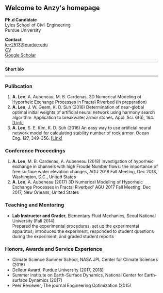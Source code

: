 ## Welcome to Anzy's homepage


**Ph.d Candidate**  
Lyles School of Civil Engineering  
Purdue University

**Contact**  
lee2513@purdue.edu  
[CV](https://anzylee.github.io/anzylee.pdf)  
[Google Scholar](https://scholar.google.com/citations?user=g0oQ7wwAAAAJ&hl=en)

---

**Short bio**

---

### Pulibcation
1. **A. Lee**, A. Aubeneau, M. B. Cardenas, 3D Numerical Modeling of Hyporheic Exchange Processes in Fractal Riverbed (in preparation)
2. **A. Lee**, J. W. Geem, K. D. Suh (2016) Determination of near-global optimal initial weights of artificial neural network using harmony search algorithm: Application to breakwater armor stones. Appl. Sci. 6(6), 164. [[Link]](https://www.mdpi.com/2076-3417/6/6/164)
3. **A. Lee**, S. E. Kim, K. D. Suh (2016) An easy way to use artificial neural network model for calculating stability number of rock armor. Ocean Eng. 127, 349-356. [[Link]](https://www.sciencedirect.com/science/article/pii/S0029801816304498)

### Conference Proceedings
1. **A. Lee**, M. B. Cardenas, A. Aubeneau (2018) Investigation of hyporheic exchange in channels with high Froude Number flows: the importance of free surface water elevation changes, AGU 2018 Fall Meeting, Dec 2018, Washington, D.C., United States 
2. **A. Lee**, A. Aubeneau (2017) 3D Numerical Modeling of Hyporheic Exchange Processes in Fractal Riverbed' AGU 2017 Fall Meeting, Dec 2017, New Orleans, United States 

### Teaching and Mentoring
* **Lab Instructor and Grader**, Elementary Fluid Mechanics, Seoul National University (Fall 2014)  
Prepared the experimental procedures, set up the experimental apparatus, introduced the experiment, responded to student questions during the experiment, and graded student reports 

### Honors, Awards and Service Experience
* Climate Science Summer School, NASA JPL Center for Climate Sciences (2018)
* Delleur Award, Purdue University (2017, 2018)
* Summer Institute on Earth-Surface Dynamics, National Center for Earth-surface Dynamics (2017)
* Peer Reviewer, The journal Engineering Optimization (2015)
